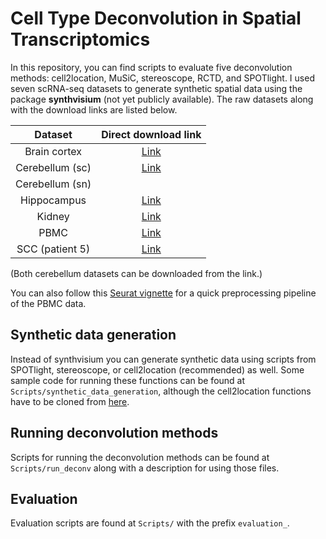 # Cell Type Deconvolution in Spatial Transcriptomics

In this repository, you can find scripts to evaluate five deconvolution methods: cell2location, MuSiC, stereoscope, RCTD, and SPOTlight. I used seven scRNA-seq datasets to generate synthetic spatial data using the package **synthvisium** (not yet publicly available). The raw datasets along with the download links are listed below.

|      Dataset     |                                                                     Direct download link                                                                    |
|:----------------:|:-----------------------------------------------------------------------------------------------------------------------------------------------------------:|
|   Brain cortex   |                                           [Link](https://www.dropbox.com/s/cuowvm4vrf65pvq/allen_cortex.rds?dl=1)                                           |
| Cerebellum (sc)  | [Link](https://singlecell.broadinstitute.org/single_cell/study/SCP948/robust-decomposition-of-cell-type-mixtures-in-spatial-transcriptomics#study-download) |
| Cerebellum (sn)  |                                                                                                                                                             |
|    Hippocampus   |                                        [Link](https://storage.googleapis.com/linnarsson-lab-loom/l1_hippocampus.loom)                                       |
|      Kidney      |                [Link](https://ftp.ncbi.nlm.nih.gov/geo/series/GSE107nnn/GSE107585/suppl/GSE107585_Mouse_kidney_single_cell_datamatrix.txt.gz)               |
|       PBMC       |                                [Link](https://cf.10xgenomics.com/samples/cell/pbmc3k/pbmc3k_filtered_gene_bc_matrices.tar.gz)                               |
| SCC (patient 5)  |                            [Link](https://ftp.ncbi.nlm.nih.gov/geo/series/GSE144nnn/GSE144236/suppl/GSE144236_cSCC_counts.txt.gz)                           |

(Both cerebellum datasets can be downloaded from the link.)

You can also follow this [Seurat vignette](https://satijalab.org/seurat/articles/pbmc3k_tutorial.html) for a quick preprocessing pipeline of the PBMC data.

## Synthetic data generation
Instead of synthvisium you can generate synthetic data using scripts from SPOTlight, stereoscope, or cell2location (recommended) as well. Some sample code for running these functions can be found at `Scripts/synthetic_data_generation`, although the cell2location functions have to be cloned from [here](https://github.com/emdann/ST_simulation).

## Running deconvolution methods
Scripts for running the deconvolution methods can be found at `Scripts/run_deconv` along with a description for using those files.

## Evaluation
Evaluation scripts are found at `Scripts/` with the prefix `evaluation_`.
